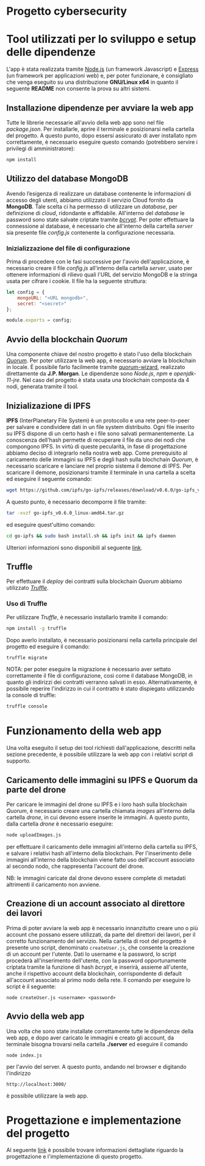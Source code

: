 # Progetto cybersecurity

# Tool utilizzati per lo sviluppo e setup delle dipendenze

L'app è stata realizzata tramite [Node.js](https://nodejs.org/it/) (un framework Javascript) e [Express](https://expressjs.com/it/) (un framework per applicazioni web) e, per poter funzionare, è consigliato che venga eseguito su una distribuzione **GNU/Linux x64** in quanto il seguente **README** non consente la prova su altri sistemi.

## Installazione dipendenze per avviare la web app
Tutte le librerie necessarie all'avvio della web app sono nel file *package.json*. Per installarle, aprire il terminale e posizionarsi nella cartella del progetto. A questo punto, dopo essersi assicurato di aver installato npm correttamente, è necessario eseguire questo comando (potrebbero servire i privilegi di amministratore):

```bash
npm install 
```

## Utilizzo del database MongoDB
Avendo l’esigenza di realizzare un database contenente le informazioni di accesso degli utenti, abbiamo utilizzato il servizio Cloud fornito da **MongoDB**.
Tale scelta ci ha permesso di utilizzare un *database*, per definizione di *cloud*, ridondante e affidabile. All'interno del *database* le password sono state salvate criptate tramite [*bcrypt*](https://it.wikipedia.org/wiki/Bcrypt). Per poter effettuare la connessione al database, è necessario che all'interno della cartella *server* sia presente file *config.js* contenente la configurazione necessaria.

### Inizializzazione del file di configurazione

Prima di procedere con le fasi successive per l'avvio dell'applicazione, è necessario creare il file *config.js* all'interno della cartella *server*, usato per ottenere informazioni di rilievo quali l'URL del servizio MongoDB e la stringa usata per cifrare i cookie. Il file ha la seguente struttura:

```javascript
let config = {
    mongoURL: "<URL mongodb>",
    secret: "<secret>"
};

module.exports = config;
```

## Avvio della blockchain *Quorum*

Una componente chiave del nostro progetto è stato l'uso della blockchain [*Quorum*](https://www.goquorum.com/). Per poter utilizzare la web app, è necessario avviare la blockchain in locale. È possibile farlo facilmente tramite [quorum-wizard](https://github.com/jpmorganchase/quorum-wizard), realizzato direttamente da **J.P. Morgan**. Le dipendenze sono *Node.js*, *npm* e *openjdk-11-jre*. Nel caso del progetto è stata usata una blockchain composta da 4 nodi, generata tramite il tool.

## Inizializazione di IPFS

**IPFS** (InterPlanetary File System) è un protocollo e una rete peer-to-peer per salvare e condividere dati in un file system distribuito. Ogni file inserito su IPFS dispone di un certo hash e i file sono salvati permanentemente. La conoscenza dell'hash permette di recuperare il file da uno dei nodi che compongono IPFS. In virtù di queste pecularità, in fase di progettazione abbiamo deciso di integrarlo nella nostra web app.
Come prerequisito al caricamento delle immagini su IPFS e degli hash sulla blochchain *Quorum*, è necessario scaricare e lanciare nel proprio sistema il demone di IPFS. Per scaricare il demone, posizionarsi tramite il terminale in una cartella a scelta ed eseguire il seguente comando:
```bash
wget https://github.com/ipfs/go-ipfs/releases/download/v0.6.0/go-ipfs_v0.6.0_linux-amd64.tar.gz
```
A questo punto, è necessario decomporre il file tramite:   
```bash
tar -xvzf go-ipfs_v0.6.0_linux-amd64.tar.gz
```
ed eseguire quest'ultimo comando:
```bash
cd go-ipfs && sudo bash install.sh && ipfs init && ipfs daemon
```
Ulteriori informazioni sono disponibili al seguente [link](https://docs.ipfs.io/how-to/command-line-quick-start/#install-ipfs).

## Truffle

Per effettuare il *deploy* dei contratti sulla blockchain *Quorum* abbiamo utilizzato [*Truffle*](https://www.trufflesuite.com/). 

### Uso di Truffle

Per utilizzare *Truffle*, è necessario installarlo tramite il comando:
```bash
npm install -g truffle
```
Dopo averlo installato, è necessario posizionarsi nella cartella principale del progetto ed eseguire il comando:
```bash
truffle migrate
```
NOTA: per poter eseguire la migrazione è necessario aver settato correttamente il file di configurazione, così come il database MongoDB, in quanto gli indirizzi dei contratti verranno salvati in esso. Alternativamente, è possibile reperire l'indirizzo in cui il contratto è stato dispiegato utilizzando la console di truffle:
```bash
truffle console
```

# Funzionamento della web app

Una volta eseguito il setup dei tool richiesti dall'applicazione, descritti nella sezione precedente, è possibile utilizzare la web app con i relativi script di supporto.

## Caricamento delle immagini su IPFS e Quorum da parte del drone
Per caricare le immagini del drone su IPFS e i loro hash sulla blockchain *Quorum*, è necessario creare una cartella chiamata *images* all'interno della cartella *drone*, in cui devono essere inserite le immagini. A questo punto, dalla cartella *drone* è necessario eseguire:
```bash
node uploadImages.js
```
per effettuare il caricamento delle immagini all'interno della cartella su IPFS, e salvare i relativi hash all'interno della blockchain. Per l'inserimento delle immagini all'interno della blockchain viene fatto uso dell'account associato al secondo nodo, che rappresenta l'account del drone. 

NB: le immagini caricate dal drone devono essere complete di metadati altrimenti il caricamento non avviene.

## Creazione di un account associato al direttore dei lavori

Prima di poter avviare la web app è necessario innanzitutto creare uno o più account che possano essere utilizzati, da parte del direttori dei lavori, per il corretto funzionamento del servizio. Nella cartella di root del progetto è presente uno script, denominato `createUser.js`, che consente la creazione di un account per l'utente. Dati lo username e la password, lo script procederà all'inserimento dell'utente, con la password opportunamente criptata tramite la funzione di hash *bcrypt*, e inserirà, assieme all'utente, anche il rispettivo account della blockchain, corrispondente di default all'account associato al primo nodo della rete. Il comando per eseguire lo script è il seguente:
```
node createUser.js <username> <password>
```

## Avvio della web app

Una volta che sono state installate correttamente tutte le dipendenze della web app, e dopo aver caricato le immagini e creato gli account, da terminale bisogna trovarsi nella cartella **./server** ed eseguire il comando 
```
node index.js
```
per l'avvio del server. A questo punto, andando nel browser e digitando l'indirizzo 
```
http://localhost:3000/
```
è possibile utilizzare la web app.

# Progettazione e implementazione del progetto
Al seguente [link](https://github.com/kevincela/progetto-cybersecurity/blob/master/relazione.pdf) è possibile trovare informazioni dettagliate riguardo la progettazione e l'implementazione di questo progetto.
